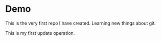 # Demo

This is the very first repo I have created. Learning new things about git.

This is my first update operation.
